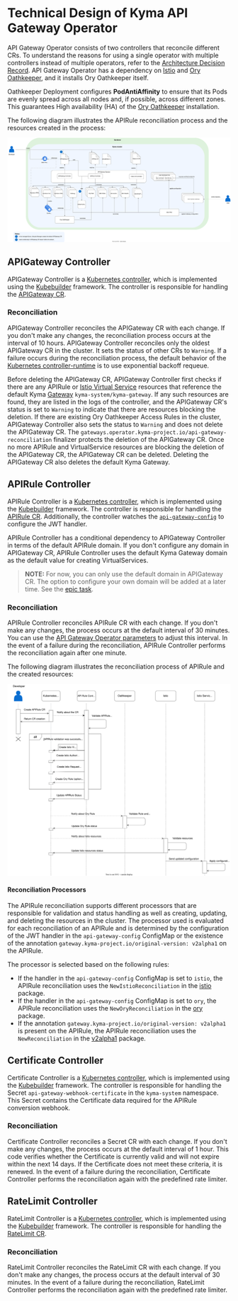 # Technical Design of Kyma API Gateway Operator

API Gateway Operator consists of two controllers that reconcile different CRs. To understand the reasons for using a single operator with multiple controllers instead of multiple operators, refer to the [Architecture Decision Record](https://github.com/kyma-project/api-gateway/issues/495).
API Gateway Operator has a dependency on [Istio](https://istio.io/) and [Ory Oathkeeper](https://www.ory.sh/docs/oathkeeper), and it installs Ory Oathkeeper itself.

Oathkeeper Deployment configures **PodAntiAffinity** to ensure that its Pods are evenly spread across all nodes and, if possible, across different zones. This guarantees High availability (HA) of the [Ory Oathkeeper](https://www.ory.sh/docs/oathkeeper) installation.

The following diagram illustrates the APIRule reconciliation process and the resources created in the process:

![Kyma API Gateway Overview](../assets/operator-contributor-skr-overview.svg)

## APIGateway Controller

APIGateway Controller is a [Kubernetes controller](https://kubernetes.io/docs/concepts/architecture/controller/), which is implemented using the [Kubebuilder](https://book.kubebuilder.io/) framework.
The controller is responsible for handling the [APIGateway CR](../user/custom-resources/apigateway/04-00-apigateway-custom-resource.md).

### Reconciliation
APIGateway Controller reconciles the APIGateway CR with each change. If you don't make any changes, the reconciliation process occurs at the interval of 10 hours.
APIGateway Controller reconciles only the oldest APIGateway CR in the cluster. It sets the status of other CRs to `Warning`.
If a failure occurs during the reconciliation process, the default behavior of the [Kubernetes controller-runtime](https://pkg.go.dev/sigs.k8s.io/controller-runtime) is to use exponential backoff requeue.

Before deleting the APIGateway CR, APIGateway Controller first checks if there are any APIRule or [Istio Virtual Service](https://istio.io/latest/docs/reference/config/networking/virtual-service) resources that reference the default Kyma [Gateway](https://istio.io/latest/docs/reference/config/networking/gateway/) `kyma-system/kyma-gateway`. If any such resources are found, they are listed in the logs of the controller, and the APIGateway CR's status is set to `Warning` to indicate that there are resources blocking the deletion. If there are existing Ory Oathkeeper Access Rules in the cluster, APIGateway Controller also sets the status to `Warning` and does not delete the APIGateway CR.
The `gateways.operator.kyma-project.io/api-gateway-reconciliation` finalizer protects the deletion of the APIGateway CR. Once no more APIRule and VirtualService resources are blocking the deletion of the APIGateway CR, the APIGateway CR can be deleted. Deleting the APIGateway CR also deletes the default Kyma Gateway.

## APIRule Controller

APIRule Controller is a [Kubernetes controller](https://kubernetes.io/docs/concepts/architecture/controller/), which is implemented using the [Kubebuilder](https://book.kubebuilder.io/) framework.
The controller is responsible for handling the [APIRule CR](../user/custom-resources/apirule/04-10-apirule-custom-resource.md).
Additionally, the controller watches the [`api-gateway-config`](../user/custom-resources/apirule/04-15-api-rule-access-strategies.md) to configure the JWT handler.

APIRule Controller has a conditional dependency to APIGateway Controller in terms of the default APIRule domain. If you don't configure any domain in APIGateway CR, APIRule Controller uses the default Kyma Gateway domain as the default value for creating VirtualServices.

>**NOTE:** For now, you can only use the default domain in APIGateway CR. The option to configure your own domain will be added at a later time. See the [epic task](https://github.com/kyma-project/api-gateway/issues/130).

### Reconciliation
APIRule Controller reconciles APIRule CR with each change. If you don't make any changes, the process occurs at the default interval of 30 minutes.
You can use the [API Gateway Operator parameters](../user/technical-reference/05-00-api-gateway-operator-parameters.md) to adjust this interval.
In the event of a failure during the reconciliation, APIRule Controller performs the reconciliation again after one minute.

The following diagram illustrates the reconciliation process of APIRule and the created resources:

![APIRule CR Reconciliation](../assets/api-rule-reconciliation-sequence.svg)

#### Reconciliation Processors
The APIRule reconciliation supports different processors that are responsible for validation and status handling as well as creating, updating, and deleting the resources in the cluster. 
The processor used is evaluated for each reconciliation of an APIRule and is determined by the configuration of the JWT handler in the `api-gateway-config` ConfigMap or the existence of the
annotation `gateway.kyma-project.io/original-version: v2alpha1` on the APIRule.

The processor is selected based on the following rules:
- If the handler in the `api-gateway-config` ConfigMap is set to `istio`, the APIRule reconciliation uses the `NewIstioReconciliation` in the [istio](../../internal/processing/processors/istio) package. 
- If the handler in the `api-gateway-config` ConfigMap is set to `ory`, the APIRule reconciliation uses the `NewOryReconciliation` in the [ory](../../internal/processing/processors/ory) package.
- If the annotation `gateway.kyma-project.io/original-version: v2alpha1` is present on the APIRule, the APIRule reconciliation uses the `NewReconciliation` in the [v2alpha1](../../internal/processing/processors/v2alpha1) package.

## Certificate Controller

Certificate Controller is a [Kubernetes controller](https://kubernetes.io/docs/concepts/architecture/controller/), which is implemented using the [Kubebuilder](https://book.kubebuilder.io/) framework.
The controller is responsible for handling the Secret `api-gateway-webhook-certificate` in the `kyma-system` namespace. This Secret contains the Certificate data required for the APIRule conversion webhook.

### Reconciliation
Certificate Controller reconciles a Secret CR with each change. If you don't make any changes, the process occurs at the default interval of 1 hour. This code verifies whether the Certificate is currently valid and will not expire within the next 14 days. If the Certificate does not meet these criteria, it is renewed. In the event of a failure during the reconciliation, Certificate Controller performs the reconciliation again with the predefined rate limiter.

## RateLimit Controller

RateLimit Controller is a [Kubernetes controller](https://kubernetes.io/docs/concepts/architecture/controller/), which is implemented using the [Kubebuilder](https://book.kubebuilder.io/) framework.
The controller is responsible for handling the [RateLimit CR](../user/custom-resources/ratelimit/04-00-ratelimit.md).

### Reconciliation
RateLimit Controller reconciles the RateLimit CR with each change. If you don't make any changes, the process occurs at the default interval of 30 minutes.
In the event of a failure during the reconciliation, RateLimit Controller performs the reconciliation again with the predefined rate limiter.
